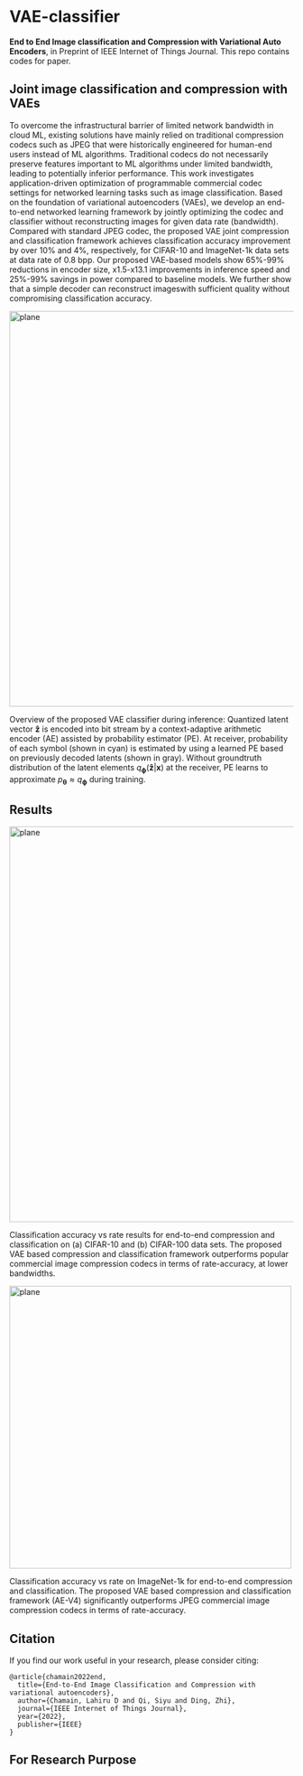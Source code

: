 # VAE-classifier
**End to End Image classification and Compression with Variational Auto Encoders**, in Preprint of IEEE Internet of Things Journal.
This repo contains codes for paper.

## Joint image classification and compression with VAEs
To overcome the infrastructural barrier of limited network 
bandwidth in cloud ML, existing solutions 
have mainly relied on traditional compression codecs such
as JPEG that were historically engineered for human-end users instead of ML algorithms. 
Traditional codecs do not necessarily preserve 
features important to ML algorithms
under limited bandwidth, leading to 
potentially inferior performance. This work investigates
application-driven optimization of programmable
commercial codec settings for
networked learning tasks such as image classification. 
Based on the foundation of variational autoencoders (VAEs), we 
develop an end-to-end networked 
learning framework by jointly optimizing 
the codec and classifier without 
reconstructing images for given data rate (bandwidth). Compared with standard JPEG codec, the proposed VAE joint compression and classification framework achieves classification accuracy improvement by over 10\% and 4\%, respectively, for CIFAR-10 and ImageNet-1k data sets
at data rate of 0.8 bpp. Our proposed VAE-based models show 65%-99% reductions in encoder size, x1.5-x13.1 improvements in inference speed and 25%-99% savings in power compared to baseline models. We further show that a simple decoder can reconstruct imageswith 
sufficient quality without compromising classification accuracy.

<p align="left">
  <img src="https://github.com/chamain/VAE-classifier/blob/master/imgs/fullModel.png" width="700" title="plane">
</p>

Overview of the proposed VAE classifier during inference:
Quantized latent vector $\mathbf{\hat z}$ is encoded into bit stream by a context-adaptive arithmetic encoder (AE) assisted by probability estimator (PE). At receiver, probability of each symbol (shown in cyan) is estimated by using a learned PE based on previously decoded latents (shown in gray). Without groundtruth distribution of the latent elements $q_{\boldsymbol{\phi}}(\mathbf{\hat z}|\boldsymbol{x})$ at the receiver, PE learns to approximate $p_{\boldsymbol{\theta}} \approx q_{\boldsymbol{\phi}}$ during training.

## Results
<p align="left">
  <img src="https://github.com/chamain/VAE-classifier/blob/master/imgs/vae_results.png" width="700" title="plane">
</p>

Classification accuracy vs rate results for end-to-end compression and classification on (a) CIFAR-10 and (b) CIFAR-100 data sets. The proposed VAE
based compression and classification framework outperforms popular commercial image compression codecs in terms of rate-accuracy, at lower bandwidths.

<p align="left">
  <img src="https://github.com/chamain/VAE-classifier/blob/master/imgs/imagenet_low.png" width="500" title="plane">
</p>

Classification accuracy vs rate on ImageNet-1k for end-to-end
compression and classification. The proposed VAE based compression and
classification framework (AE-V4) significantly outperforms JPEG commercial
image compression codecs in terms of rate-accuracy.
## Citation
If you find our work useful in your research, please consider citing:
```
@article{chamain2022end,
  title={End-to-End Image Classification and Compression with variational autoencoders},
  author={Chamain, Lahiru D and Qi, Siyu and Ding, Zhi},
  journal={IEEE Internet of Things Journal},
  year={2022},
  publisher={IEEE}
}
```

## For Research Purpose
